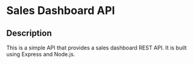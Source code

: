 # Sales Dashboard API

## Description

This is a simple API that provides a sales dashboard REST API. It is built using Express and Node.js.


